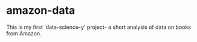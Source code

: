 # amazon-data

This is my first 'data-science-y' project- a short analysis of data on books from Amazon. 
